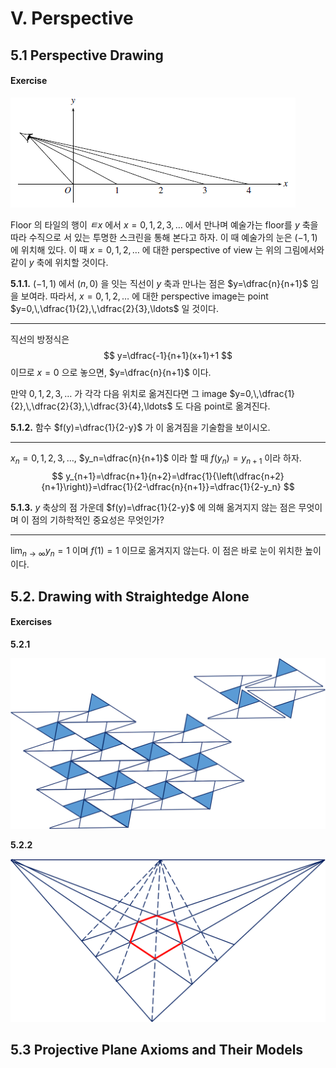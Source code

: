 V. Perspective
===



## 5.1 Perspective Drawing



#### Exercise

![image-20210128110230644](fig5-6.png)

Floor 의 타일의 행이 $ㅌ$$x$ 에서 $x=0,\,1,\,2,\,3,\ldots$ 에서 만나며 예술가는 floor를 $y$ 축을 따라 수직으로 서 있는 투명한 스크린을 통해 본다고 하자. 이 때 예술가의 눈은 $(-1,\,1)$ 에 위치해 있다. 이 때 $x=0,\,1,\,2,\ldots$ 에 대한 perspective of view 는 위의 그림에서와 같이 $y$ 축에 위치할 것이다.



<b>5.1.1.</b>  $(-1,\,1)$ 에서 $(n,\,0)$ 을 잇는 직선이 $y$ 축과 만나는 점은 $y=\dfrac{n}{n+1}$ 임을 보여라. 따라서, $x=0,\,1,\,2,\ldots$ 에 대한 perspective image는 point $y=0,\,\dfrac{1}{2},\,\dfrac{2}{3},\ldots$ 일 것이다.

---

직선의 방정식은 
$$
y=\dfrac{-1}{n+1}(x+1)+1
$$
이므로 $x=0$ 으로 놓으면, $y=\dfrac{n}{n+1}$ 이다.



만약 $0,\,1,\,2,\,3,\ldots$ 가 각각 다음 위치로 옮겨진다면 그 image $y=0,\,\dfrac{1}{2},\,\dfrac{2}{3},\,\dfrac{3}{4},\ldots$ 도 다음 point로 옮겨진다.

<b>5.1.2.</b> 함수 $f(y)=\dfrac{1}{2-y}$ 가 이 옮겨짐을 기술함을 보이시오.

---

$x_n=0,\,1,\,2,\,3,\ldots$, $y_n=\dfrac{n}{n+1}$ 이라 할 때 $f(y_n)=y_{n+1}$ 이라 하자.
$$
y_{n+1}=\dfrac{n+1}{n+2}=\dfrac{1}{\left(\dfrac{n+2}{n+1}\right)}=\dfrac{1}{2-\dfrac{n}{n+1}}=\dfrac{1}{2-y_n}
$$


<b>5.1.3.</b> $y$ 축상의 점 가운데 $f(y)=\dfrac{1}{2-y}$ 에 의해 옮겨지지 않는 점은 무엇이며 이 점의 기하학적인 중요성은 무엇인가?

---

$\displaystyle \lim_{n\to \infty}y_n=1$ 이며 $f(1)=1$ 이므로 옮겨지지 않는다. 이 점은 바로 눈이 위치한 높이이다.



## 5.2. Drawing with Straightedge Alone



#### Exercises

<b>5.2.1</b>

![exercise5_2_1](exercise5_2_1.png)



<b>5.2.2</b>

![exercise5_2_2](exercise5_2_2.png)



## 5.3 Projective Plane Axioms and Their Models



